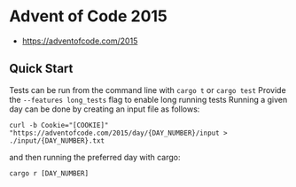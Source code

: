 # Advent of Code 2015
 - https://adventofcode.com/2015

## Quick Start
Tests can be run from the command line with `cargo t` or `cargo test`
Provide the `--features long_tests` flag to enable long running tests
Running a given day can be done by creating an input file as follows:
```
curl -b Cookie="[COOKIE]" "https://adventofcode.com/2015/day/{DAY_NUMBER}/input > ./input/{DAY_NUMBER}.txt
```
and then running the preferred day with cargo:
```
cargo r [DAY_NUMBER]
```
